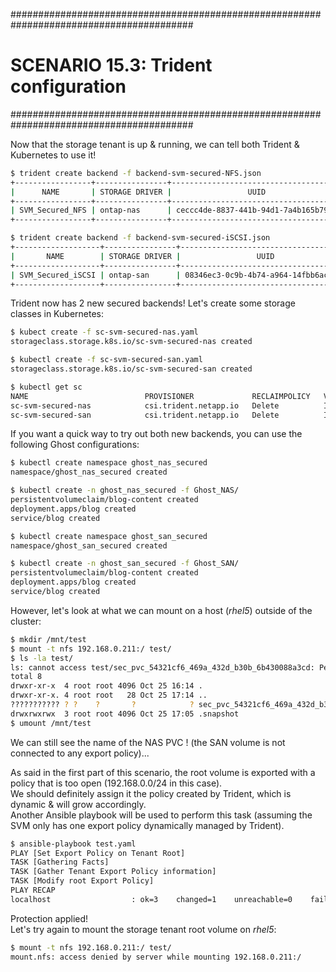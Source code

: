 #########################################################################################
# SCENARIO 15.3: Trident configuration
#########################################################################################  

Now that the storage tenant is up & running, we can tell both Trident & Kubernetes to use it!  

```bash
$ trident create backend -f backend-svm-secured-NFS.json
+-----------------+----------------+--------------------------------------+--------+---------+
|      NAME       | STORAGE DRIVER |                 UUID                 | STATE  | VOLUMES |
+-----------------+----------------+--------------------------------------+--------+---------+
| SVM_Secured_NFS | ontap-nas      | ceccc4de-8837-441b-94d1-7a4b165b7984 | online |       0 |
+-----------------+----------------+--------------------------------------+--------+---------+

$ trident create backend -f backend-svm-secured-iSCSI.json
+-------------------+----------------+--------------------------------------+--------+---------+
|       NAME        | STORAGE DRIVER |                 UUID                 | STATE  | VOLUMES |
+-------------------+----------------+--------------------------------------+--------+---------+
| SVM_Secured_iSCSI | ontap-san      | 08346ec3-0c9b-4b74-a964-14fbb6aca65c | online |       0 |
+-------------------+----------------+--------------------------------------+--------+---------+
```

Trident now has 2 new secured backends! Let's create some storage classes in Kubernetes:

```bash
$ kubect create -f sc-svm-secured-nas.yaml
storageclass.storage.k8s.io/sc-svm-secured-nas created

$ kubectl create -f sc-svm-secured-san.yaml
storageclass.storage.k8s.io/sc-svm-secured-san created

$ kubectl get sc
NAME                          PROVISIONER             RECLAIMPOLICY   VOLUMEBINDINGMODE   ALLOWVOLUMEEXPANSION   AGE
sc-svm-secured-nas            csi.trident.netapp.io   Delete          Immediate           true                   39s
sc-svm-secured-san            csi.trident.netapp.io   Delete          Immediate           true                   31s
```

If you want a quick way to try out both new backends, you can use the following Ghost configurations:

```bash
$ kubectl create namespace ghost_nas_secured
namespace/ghost_nas_secured created

$ kubectl create -n ghost_nas_secured -f Ghost_NAS/
persistentvolumeclaim/blog-content created
deployment.apps/blog created
service/blog created

$ kubectl create namespace ghost_san_secured
namespace/ghost_san_secured created

$ kubectl create -n ghost_san_secured -f Ghost_SAN/
persistentvolumeclaim/blog-content created
deployment.apps/blog created
service/blog created
```

However, let's look at what we can mount on a host (_rhel5_) outside of the cluster:  

```bash
$ mkdir /mnt/test
$ mount -t nfs 192.168.0.211:/ test/
$ ls -la test/
ls: cannot access test/sec_pvc_54321cf6_469a_432d_b30b_6b430088a3cd: Permission denied
total 8
drwxr-xr-x  4 root root 4096 Oct 25 16:14 .
drwxr-xr-x. 4 root root   28 Oct 25 17:14 ..
??????????? ? ?    ?       ?            ? sec_pvc_54321cf6_469a_432d_b30b_6b430088a3cd
drwxrwxrwx  3 root root 4096 Oct 25 17:05 .snapshot
$ umount /mnt/test
```

We can still see the name of the NAS PVC ! (the SAN volume is not connected to any export policy)...  

As said in the first part of this scenario, the root volume is exported with a policy that is too open (192.168.0.0/24 in this case).  
We should definitely assign it the policy created by Trident, which is dynamic & will grow accordingly.  
Another Ansible playbook will be used to perform this task (assuming the SVM only has one export policy dynamically managed by Trident).  

```bash
$ ansible-playbook test.yaml
PLAY [Set Export Policy on Tenant Root]
TASK [Gathering Facts]
TASK [Gather Tenant Export Policy information]
TASK [Modify root Export Policy]
PLAY RECAP
localhost                  : ok=3    changed=1    unreachable=0    failed=0    skipped=0    rescued=0    ignored=0
```

Protection applied!  
Let's try again to mount the storage tenant root volume on _rhel5_:

```bash
$ mount -t nfs 192.168.0.211:/ test/
mount.nfs: access denied by server while mounting 192.168.0.211:/
```
